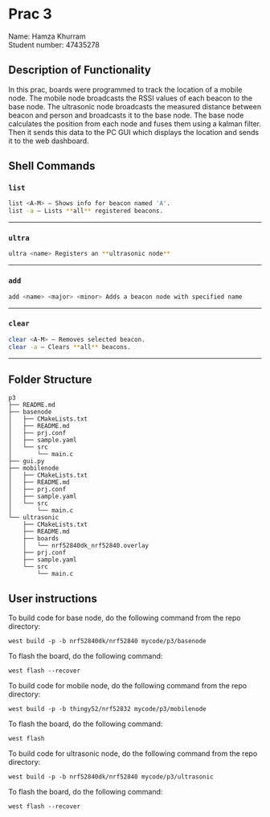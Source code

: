 # Prac 3

Name: Hamza Khurram<br>
Student number: 47435278<br>

## Description of Functionality
In this prac, boards were programmed to track the location of a mobile node.
The mobile node broadcasts the RSSI values of each beacon to the base node.
The ultrasonic node broadcasts the measured distance between beacon and person
and broadcasts it to the base node.
The base node calculates the position from each node and fuses them using a
kalman filter. Then it sends this data to the PC GUI which displays the location
and sends it to the web dashboard.


## Shell Commands

### `list`

```sh
list <A-M> – Shows info for beacon named 'A'.
list -a – Lists **all** registered beacons.
```

---

### `ultra`

```sh
ultra <name> Registers an **ultrasonic node** 
```
---

### `add`

```sh
add <name> <major> <minor> Adds a beacon node with specified name 
```

---

### `clear`

```sh
clear <A-M> – Removes selected beacon.
clear -a – Clears **all** beacons.
```

---


## Folder Structure
```
p3
├── README.md
├── basenode
│   ├── CMakeLists.txt
│   ├── README.md
│   ├── prj.conf
│   ├── sample.yaml
│   └── src
│       └── main.c
├── gui.py
├── mobilenode
│   ├── CMakeLists.txt
│   ├── README.md
│   ├── prj.conf
│   ├── sample.yaml
│   └── src
│       └── main.c
└── ultrasonic
    ├── CMakeLists.txt
    ├── README.md
    ├── boards
    │   └── nrf52840dk_nrf52840.overlay
    ├── prj.conf
    ├── sample.yaml
    └── src
        └── main.c
```

## User instructions
To build code for base node, do the following command
from the repo directory:
```
west build -p -b nrf52840dk/nrf52840 mycode/p3/basenode
```

To flash the board, do the following command:
```
west flash --recover
```

To build code for mobile node, do the following command
from the repo directory:
```
west build -p -b thingy52/nrf52832 mycode/p3/mobilenode
```

To flash the board, do the following command:
```
west flash
```

To build code for ultrasonic node, do the following command
from the repo directory:
```
west build -p -b nrf52840dk/nrf52840 mycode/p3/ultrasonic
```

To flash the board, do the following command:
```
west flash --recover
```
